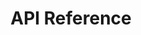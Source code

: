 ---
title: API Reference

language_tabs: # must be one of https://git.io/vQNgJ
  - csharp: C#
  - javascript: JavaScript
  - http: HTTP  

toc_footers:
  - <a target="_blank" href="https://portal.blip.ai">Sign Up for a BLiP Account</a>
  

includes:
  - en/introduction
  
  - en/concept
  - en/concepts2/addressing
  - en/concepts2/channels
  - en/concepts2/messages
  - en/concepts2/handle-messages
  - en/concepts2/notifications
  - en/concepts2/handle-notifications
  - en/concepts2/commands
  - en/concepts2/handle-commands
  
  - en/authentication

  - en/getting-started/builder/getting-started-builder
  - en/getting-started/csharp/getting-started-csharp
  - en/getting-started/js/getting-started-js
  - en/getting-started/http/getting-started-http  

  - en/content-types
  - en/content-types/text
  - en/content-types/media-link
  - en/content-types/chatstate
  - en/content-types/location
  - en/content-types/document-select
  - en/content-types/collection
  - en/content-types/list
  - en/content-types/select
  - en/content-types/payment-receipt
  - en/content-types/web-link
  - en/content-types/payment-invoice
  - en/content-types/native
  - en/content-types/sensitive
  - en/content-types/input
  - en/content-types/resource
  - en/content-types/redirect

  - --Content Types Samples
  - en/content-types-samples/texto
  - en/content-types-samples/images
  - en/content-types-samples/gif
  - en/content-types-samples/audio
  - en/content-types-samples/video
  - en/content-types-samples/documents
  - en/content-types-samples/carousel
  - en/content-types-samples/quickreply
  - en/content-types-samples/menu
  - en/content-types-samples/send-location
  - en/content-types-samples/receive-location

# Add an extension keeping the order

  - en/extensions
  - en/extensions/artificial-intelligence
  - en/extensions/broadcast
  - en/extensions/bucket
  - en/extensions/chatbot-profile
  - en/extensions/chat-history
  - en/extensions/contacts
  - en/extensions/delegation
  - en/extensions/desk
  - en/extensions/directory  
  - en/extensions/event-track
  - en/extensions/resources
  - en/extensions/scheduler
  - en/extensions/tunnel

# Add an integration keeping the order

  - en/integrations
  - en/integrations/blip-chat
  - en/integrations/mailgun
  - en/integrations/messenger
  - en/integrations/payment
  - en/integrations/skype
  - en/integrations/takeio
  - en/integrations/tangram
  - en/integrations/telegram

search: true
---